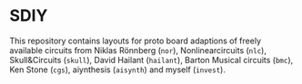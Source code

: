 # SDIY
This repository contains layouts for proto board adaptions of freely available circuits from Niklas Rönnberg (``nor``), Nonlinearcircuits (``nlc``), Skull&Circuits (``skull``), David Hailant (``hailant``), Barton Musical circuits (``bmc``), Ken Stone (``cgs``), aiynthesis (``aisynth``) and myself (``invest``).


